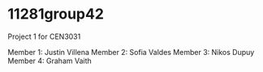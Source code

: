 # 11281group42
Project 1 for CEN3031

Member 1: Justin Villena
Member 2: Sofia Valdes
Member 3: Nikos Dupuy
Member 4: Graham Vaith
